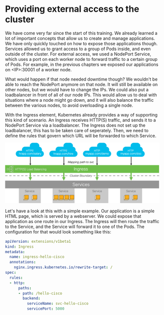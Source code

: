 # Providing external access to the cluster
We have come very far since the start of this training. We already learned a lot of important concepts that allow us to create and manage applications. We have only quickly touched on how to expose those applications though. Services allowed us to grant access to a group of Pods inside, and even outside of the cluster. For external access, we used a NodePort Service, which uses a port on each worker node to forward traffic to a certain group of Pods. For example, in the previous chapters we exposed our applications on &lt;IP&gt;:30001 of a worker node.

What would happen if that node needed downtime though? We wouldn't be able to reach the NodePort anymore on that node. It will still be available on other nodes, but we would have to change the IPs. We could also put a loadbalancer in front of all of our node IPs. This would allow us to deal with situations where a node might go down, and it will also balance the traffic between the various nodes, to avoid overloading a single node.

With the Ingress element, Kubernetes already provides a way of supporting this kind of scenario. An Ingress receives HTTP(S) traffic, and sends it to a NodePort Service via a loadbalancer. The Ingress does not set up the loadbalancer, this has to be taken care of seperately. Then, we need to define the rules that govern which URL will be forwarded to which Service.

![Ingress](img/ingress.png?raw=true "Ingress")

Let's have a look at this with a simple example. Our application is a simple HTML page, which is served by a webserver. We could expose that application as one route in our Ingress. The Ingress will then route the traffic to the Service, and the Service will forward it to one of the Pods. The configuration for that would look something like this:

```yaml
apiVersion: extensions/v1beta1
kind: Ingress
metadata:
  name: ingress-hello-cisco
  annotations:
    nginx.ingress.kubernetes.io/rewrite-target: /
spec:
  rules:
  - http:
      paths:
      - path: /hello-cisco
        backend:
          serviceName: svc-hello-cisco
          servicePort: 5000

```


```

```




